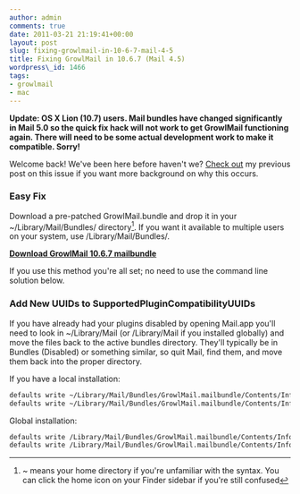 ```yaml
---
author: admin
comments: true
date: 2011-03-21 21:19:41+00:00
layout: post
slug: fixing-growlmail-in-10-6-7-mail-4-5
title: Fixing GrowlMail in 10.6.7 (Mail 4.5)
wordpress\_id: 1466
tags:
- growlmail
- mac
---
```


**Update: OS X Lion (10.7) users. Mail bundles have changed significantly in Mail 5.0 so the quick fix hack will not work to get GrowlMail functioning again. There will need to be some actual development work to make it compatible. Sorry!**

Welcome back! We've been here before haven't we?  [Check out](/2009/11/09/fixing-growlmail-letterbox-for-mail-4-2/) my previous post on this issue if you want more background on why this occurs.



### Easy Fix


Download a pre-patched GrowlMail.bundle and drop it in your ~/Library/Mail/Bundles/ directory[^1].  If you want it available to multiple users on your system, use /Library/Mail/Bundles/.

**[Download GrowlMail 10.6.7 mailbundle](/assets/media/2011/03/GrowlMail.mailbundle.zip)**

If you use this method you're all set; no need to use the command line solution below.



### Add New UUIDs to SupportedPluginCompatibilityUUIDs


If you have already had your plugins disabled by opening Mail.app you'll need to look in ~/Library/Mail (or /Library/Mail if you installed globally) and move the files back to the active bundles directory.  They'll typically be in Bundles (Disabled) or something similar, so quit Mail, find them, and move them back into the proper directory.

If you have a local installation:

```bash
defaults write ~/Library/Mail/Bundles/GrowlMail.mailbundle/Contents/Info SupportedPluginCompatibilityUUIDs -array-add "1C58722D-AFBD-464E-81BB-0E05C108BE06"
defaults write ~/Library/Mail/Bundles/GrowlMail.mailbundle/Contents/Info SupportedPluginCompatibilityUUIDs -array-add "9049EF7D-5873-4F54-A447-51D722009310"
```

Global installation:

```bash
defaults write /Library/Mail/Bundles/GrowlMail.mailbundle/Contents/Info SupportedPluginCompatibilityUUIDs -array-add "1C58722D-AFBD-464E-81BB-0E05C108BE06"
defaults write /Library/Mail/Bundles/GrowlMail.mailbundle/Contents/Info SupportedPluginCompatibilityUUIDs -array-add "9049EF7D-5873-4F54-A447-51D722009310"
```



[^1]: ~ means your home directory if you're unfamiliar with the syntax. You can click the home icon on your Finder sidebar if you're still confused
